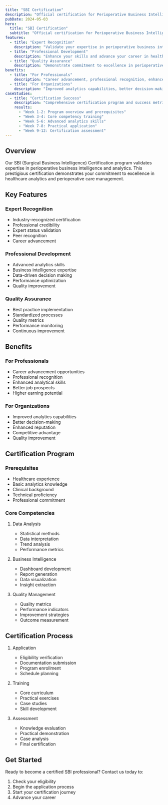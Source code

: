 ```yaml
---
title: "SBI Certification"
description: "Official certification for Perioperative Business Intelligence"
pubDate: 2024-05-03
hero:
  title: "SBI Certification"
  subtitle: "Official certification for Perioperative Business Intelligence"
features:
  - title: "Expert Recognition"
    description: "Validate your expertise in perioperative business intelligence and analytics"
  - title: "Professional Development"
    description: "Enhance your skills and advance your career in healthcare analytics"
  - title: "Quality Assurance"
    description: "Demonstrate commitment to excellence in perioperative care management"
benefits:
  - title: "For Professionals"
    description: "Career advancement, professional recognition, enhanced skills, and better opportunities"
  - title: "For Organizations"
    description: "Improved analytics capabilities, better decision-making, enhanced reputation, and competitive advantage"
caseStudies:
  - title: "Certification Success"
    description: "Comprehensive certification program and success metrics"
    results:
      - "Week 1-2: Program overview and prerequisites"
      - "Week 3-4: Core competency training"
      - "Week 5-6: Advanced analytics skills"
      - "Week 7-8: Practical application"
      - "Week 9-12: Certification assessment"
---
```


## Overview

Our SBI (Surgical Business Intelligence) Certification program validates expertise in perioperative business intelligence and analytics. This prestigious certification demonstrates your commitment to excellence in healthcare analytics and perioperative care management.

## Key Features

### Expert Recognition
- Industry-recognized certification
- Professional credibility
- Expert status validation
- Peer recognition
- Career advancement

### Professional Development
- Advanced analytics skills
- Business intelligence expertise
- Data-driven decision making
- Performance optimization
- Quality improvement

### Quality Assurance
- Best practice implementation
- Standardized processes
- Quality metrics
- Performance monitoring
- Continuous improvement

## Benefits

### For Professionals
- Career advancement opportunities
- Professional recognition
- Enhanced analytical skills
- Better job prospects
- Higher earning potential

### For Organizations
- Improved analytics capabilities
- Better decision-making
- Enhanced reputation
- Competitive advantage
- Quality improvement

## Certification Program

### Prerequisites
- Healthcare experience
- Basic analytics knowledge
- Clinical background
- Technical proficiency
- Professional commitment

### Core Competencies
1. Data Analysis
   - Statistical methods
   - Data interpretation
   - Trend analysis
   - Performance metrics

2. Business Intelligence
   - Dashboard development
   - Report generation
   - Data visualization
   - Insight extraction

3. Quality Management
   - Quality metrics
   - Performance indicators
   - Improvement strategies
   - Outcome measurement

## Certification Process

1. Application
   - Eligibility verification
   - Documentation submission
   - Program enrollment
   - Schedule planning

2. Training
   - Core curriculum
   - Practical exercises
   - Case studies
   - Skill development

3. Assessment
   - Knowledge evaluation
   - Practical demonstration
   - Case analysis
   - Final certification

## Get Started

Ready to become a certified SBI professional? Contact us today to:
1. Check your eligibility
2. Begin the application process
3. Start your certification journey
4. Advance your career 
